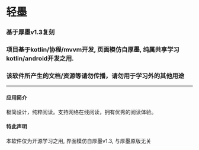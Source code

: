 # 轻墨
### 基于厚墨v1.3复刻
### 项目基于kotlin/协程/mvvm开发, 页面模仿自厚墨, 纯属共享学习kotlin/android开发之用. 
### 该软件所产生的文档/资源等请勿传播，请勿用于学习外的其他用途

---

#### 应用简介

极简设计，纯粹阅读。支持网络在线阅读，拥有优秀的阅读体验。


#### 特此声明

本软件仅为开源学习之用, 界面模仿自厚墨v1.3, 与厚墨原版无关
